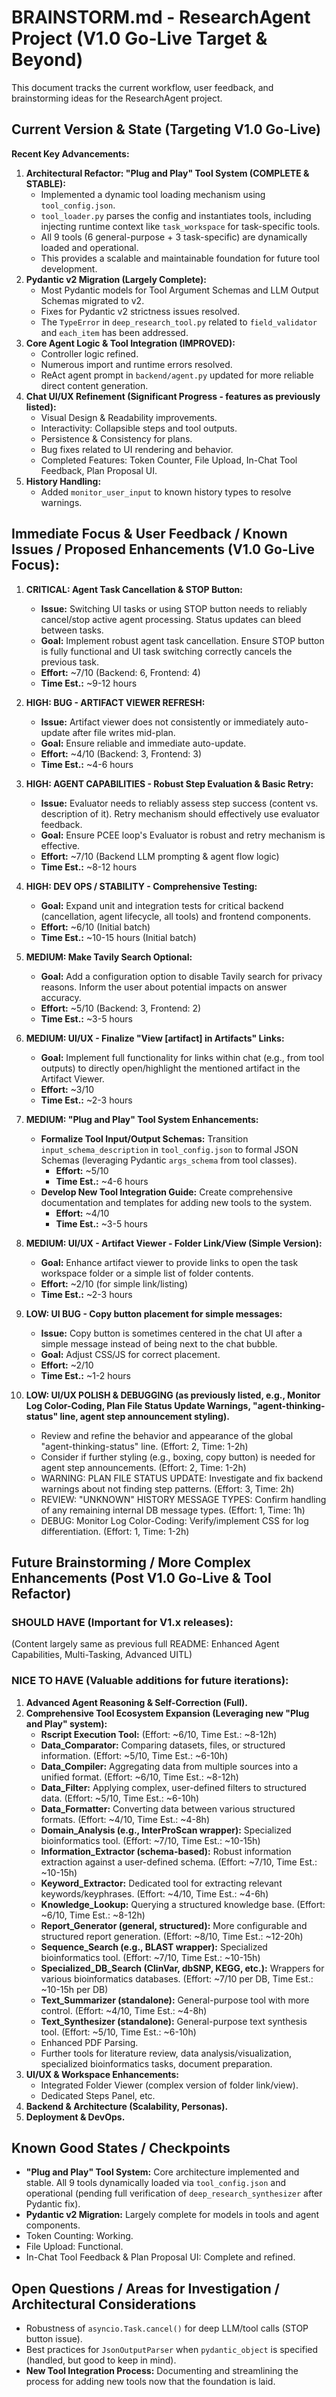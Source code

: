 # BRAINSTORM.md - ResearchAgent Project (V1.0 Go-Live Target & Beyond)



This document tracks the current workflow, user feedback, and brainstorming ideas for the ResearchAgent project.
## Current Version & State (Targeting V1.0 Go-Live)

**Recent Key Advancements:**

1.  **Architectural Refactor: "Plug and Play" Tool System (COMPLETE & STABLE):**
    * Implemented a dynamic tool loading mechanism using `tool_config.json`.
    * `tool_loader.py` parses the config and instantiates tools, including injecting runtime context like `task_workspace` for task-specific tools.
    * All 9 tools (6 general-purpose + 3 task-specific) are dynamically loaded and operational.
    * This provides a scalable and maintainable foundation for future tool development.
2.  **Pydantic v2 Migration (Largely Complete):**
    * Most Pydantic models for Tool Argument Schemas and LLM Output Schemas migrated to v2.
    * Fixes for Pydantic v2 strictness issues resolved.
    * The `TypeError` in `deep_research_tool.py` related to `field_validator` and `each_item` has been addressed.
3.  **Core Agent Logic & Tool Integration (IMPROVED):**
    * Controller logic refined.
    * Numerous import and runtime errors resolved.
    * ReAct agent prompt in `backend/agent.py` updated for more reliable direct content generation.
4.  **Chat UI/UX Refinement (Significant Progress - features as previously listed):**
    * Visual Design & Readability improvements.
    * Interactivity: Collapsible steps and tool outputs.
    * Persistence & Consistency for plans.
    * Bug fixes related to UI rendering and behavior.
    * Completed Features: Token Counter, File Upload, In-Chat Tool Feedback, Plan Proposal UI.
5.  **History Handling:**
    * Added `monitor_user_input` to known history types to resolve warnings.

## Immediate Focus & User Feedback / Known Issues / Proposed Enhancements (V1.0 Go-Live Focus):

1.  **CRITICAL: Agent Task Cancellation & STOP Button:**
    * **Issue:** Switching UI tasks or using STOP button needs to reliably cancel/stop active agent processing. Status updates can bleed between tasks.
    * **Goal:** Implement robust agent task cancellation. Ensure STOP button is fully functional and UI task switching correctly cancels the previous task.
    * **Effort:** ~7/10 (Backend: 6, Frontend: 4)
    * **Time Est.:** ~9-12 hours

2.  **HIGH: BUG - ARTIFACT VIEWER REFRESH:**
    * **Issue:** Artifact viewer does not consistently or immediately auto-update after file writes mid-plan.
    * **Goal:** Ensure reliable and immediate auto-update.
    * **Effort:** ~4/10 (Backend: 3, Frontend: 3)
    * **Time Est.:** ~4-6 hours

3.  **HIGH: AGENT CAPABILITIES - Robust Step Evaluation & Basic Retry:**
    * **Issue:** Evaluator needs to reliably assess step success (content vs. description of it). Retry mechanism should effectively use evaluator feedback.
    * **Goal:** Ensure PCEE loop's Evaluator is robust and retry mechanism is effective.
    * **Effort:** ~7/10 (Backend LLM prompting & agent flow logic)
    * **Time Est.:** ~8-12 hours

4.  **HIGH: DEV OPS / STABILITY - Comprehensive Testing:**
    * **Goal:** Expand unit and integration tests for critical backend (cancellation, agent lifecycle, all tools) and frontend components.
    * **Effort:** ~6/10 (Initial batch)
    * **Time Est.:** ~10-15 hours (Initial batch)

5.  **MEDIUM: Make Tavily Search Optional:**
    * **Goal:** Add a configuration option to disable Tavily search for privacy reasons. Inform the user about potential impacts on answer accuracy.
    * **Effort:** ~5/10 (Backend: 3, Frontend: 2)
    * **Time Est.:** ~3-5 hours

6.  **MEDIUM: UI/UX - Finalize "View [artifact] in Artifacts" Links:**
    * **Goal:** Implement full functionality for links within chat (e.g., from tool outputs) to directly open/highlight the mentioned artifact in the Artifact Viewer.
    * **Effort:** ~3/10
    * **Time Est.:** ~2-3 hours

7.  **MEDIUM: "Plug and Play" Tool System Enhancements:**
    * **Formalize Tool Input/Output Schemas:** Transition `input_schema_description` in `tool_config.json` to formal JSON Schemas (leveraging Pydantic `args_schema` from tool classes).
        * **Effort:** ~5/10
        * **Time Est.:** ~4-6 hours
    * **Develop New Tool Integration Guide:** Create comprehensive documentation and templates for adding new tools to the system.
        * **Effort:** ~4/10
        * **Time Est.:** ~3-5 hours

8.  **MEDIUM: UI/UX - Artifact Viewer - Folder Link/View (Simple Version):**
    * **Goal:** Enhance artifact viewer to provide links to open the task workspace folder or a simple list of folder contents.
    * **Effort:** ~2/10 (for simple link/listing)
    * **Time Est.:** ~2-3 hours

9.  **LOW: UI BUG - Copy button placement for simple messages:**
    * **Issue:** Copy button is sometimes centered in the chat UI after a simple message instead of being next to the chat bubble.
    * **Goal:** Adjust CSS/JS for correct placement.
    * **Effort:** ~2/10
    * **Time Est.:** ~1-2 hours

10. **LOW: UI/UX POLISH & DEBUGGING (as previously listed, e.g., Monitor Log Color-Coding, Plan File Status Update Warnings, "agent-thinking-status" line, agent step announcement styling).**
    * Review and refine the behavior and appearance of the global "agent-thinking-status" line. (Effort: 2, Time: 1-2h)
    * Consider if further styling (e.g., boxing, copy button) is needed for agent step announcements. (Effort: 2, Time: 1-2h)
    * WARNING: PLAN FILE STATUS UPDATE: Investigate and fix backend warnings about not finding step patterns. (Effort: 3, Time: 2h)
    * REVIEW: "UNKNOWN" HISTORY MESSAGE TYPES: Confirm handling of any remaining internal DB message types. (Effort: 1, Time: 1h)
    * DEBUG: Monitor Log Color-Coding: Verify/implement CSS for log differentiation. (Effort: 1, Time: 1-2h)

## Future Brainstorming / More Complex Enhancements (Post V1.0 Go-Live & Tool Refactor)

### SHOULD HAVE (Important for V1.x releases):
(Content largely same as previous full README: Enhanced Agent Capabilities, Multi-Tasking, Advanced UITL)

### NICE TO HAVE (Valuable additions for future iterations):

1.  **Advanced Agent Reasoning & Self-Correction (Full).**
2.  **Comprehensive Tool Ecosystem Expansion (Leveraging new "Plug and Play" system):**
    * **Rscript Execution Tool:** (Effort: ~6/10, Time Est.: ~8-12h)
    * **Data_Comparator:** Comparing datasets, files, or structured information. (Effort: ~5/10, Time Est.: ~6-10h)
    * **Data_Compiler:** Aggregating data from multiple sources into a unified format. (Effort: ~6/10, Time Est.: ~8-12h)
    * **Data_Filter:** Applying complex, user-defined filters to structured data. (Effort: ~5/10, Time Est.: ~6-10h)
    * **Data_Formatter:** Converting data between various structured formats. (Effort: ~4/10, Time Est.: ~4-8h)
    * **Domain_Analysis (e.g., InterProScan wrapper):** Specialized bioinformatics tool. (Effort: ~7/10, Time Est.: ~10-15h)
    * **Information_Extractor (schema-based):** Robust information extraction against a user-defined schema. (Effort: ~7/10, Time Est.: ~10-15h)
    * **Keyword_Extractor:** Dedicated tool for extracting relevant keywords/keyphrases. (Effort: ~4/10, Time Est.: ~4-6h)
    * **Knowledge_Lookup:** Querying a structured knowledge base. (Effort: ~6/10, Time Est.: ~8-12h)
    * **Report_Generator (general, structured):** More configurable and structured report generation. (Effort: ~8/10, Time Est.: ~12-20h)
    * **Sequence_Search (e.g., BLAST wrapper):** Specialized bioinformatics tool. (Effort: ~7/10, Time Est.: ~10-15h)
    * **Specialized_DB_Search (ClinVar, dbSNP, KEGG, etc.):** Wrappers for various bioinformatics databases. (Effort: ~7/10 per DB, Time Est.: ~10-15h per DB)
    * **Text_Summarizer (standalone):** General-purpose tool with more control. (Effort: ~4/10, Time Est.: ~4-8h)
    * **Text_Synthesizer (standalone):** General-purpose text synthesis tool. (Effort: ~5/10, Time Est.: ~6-10h)
    * Enhanced PDF Parsing.
    * Further tools for literature review, data analysis/visualization, specialized bioinformatics tasks, document preparation.
3.  **UI/UX & Workspace Enhancements:**
    * Integrated Folder Viewer (complex version of folder link/view).
    * Dedicated Steps Panel, etc.
4.  **Backend & Architecture (Scalability, Personas).**
5.  **Deployment & DevOps.**

## Known Good States / Checkpoints

-   **"Plug and Play" Tool System:** Core architecture implemented and stable. All 9 tools dynamically loaded via `tool_config.json` and operational (pending full verification of `deep_research_synthesizer` after Pydantic fix).
-   **Pydantic v2 Migration:** Largely complete for models in tools and agent components.
-   Token Counting: Working.
-   File Upload: Functional.
-   In-Chat Tool Feedback & Plan Proposal UI: Complete and refined.

## Open Questions / Areas for Investigation / Architectural Considerations

-   Robustness of `asyncio.Task.cancel()` for deep LLM/tool calls (STOP button issue).
-   Best practices for `JsonOutputParser` when `pydantic_object` is specified (handled, but good to keep in mind).
-   **New Tool Integration Process:** Documenting and streamlining the process for adding new tools now that the foundation is laid.
